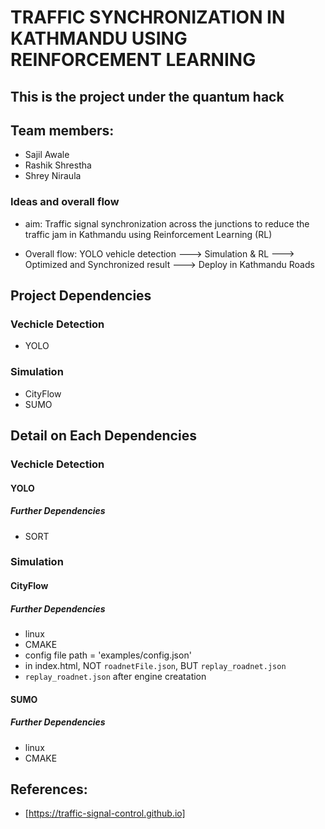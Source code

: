 # TRAFFIC SYNCHRONIZATION IN KATHMANDU USING REINFORCEMENT LEARNING
## This is the project under the quantum hack

## Team members:
- Sajil Awale
- Rashik Shrestha
- Shrey Niraula


### Ideas and overall flow
- aim: Traffic signal synchronization across the junctions to reduce the traffic jam in Kathmandu using Reinforcement Learning (RL)

- Overall flow: YOLO vehicle detection ---> Simulation & RL ---> Optimized and Synchronized result ---> Deploy in Kathmandu Roads


## Project Dependencies
### Vechicle Detection
- YOLO 


### Simulation
- CityFlow 
- SUMO 


## Detail on Each Dependencies
### Vechicle Detection
#### YOLO 
##### Further Dependencies
- SORT

### Simulation
#### CityFlow  
##### Further Dependencies
- linux
- CMAKE
- config file path = 'examples/config.json'
- in index.html, NOT `roadnetFile.json`, BUT `replay_roadnet.json`
- `replay_roadnet.json` after engine creatation 


#### SUMO 
##### Further Dependencies
- linux
- CMAKE



## References:
- [https://traffic-signal-control.github.io]




